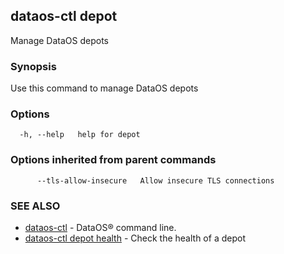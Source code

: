 ## dataos-ctl depot

Manage DataOS depots

### Synopsis

Use this command to manage DataOS depots

### Options

```
  -h, --help   help for depot
```

### Options inherited from parent commands

```
      --tls-allow-insecure   Allow insecure TLS connections
```

### SEE ALSO

* [dataos-ctl](dataos-ctl.md)	 - DataOS® command line.
* [dataos-ctl depot health](dataos-ctl_depot_health.md)	 - Check the health of a depot

